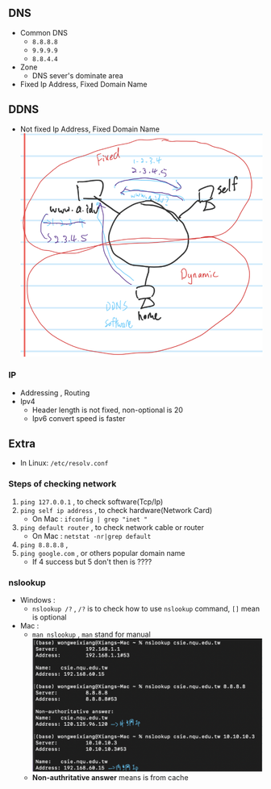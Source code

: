 ## **DNS**
- Common DNS 
    - `8.8.8.8`
    - `9.9.9.9`
    - `8.8.4.4`
- Zone 
    - DNS sever's dominate area
- Fixed Ip Address, Fixed Domain Name
## **DDNS**
- Not fixed Ip Address, Fixed Domain Name
![DDNS1](Images/Week3.DDNS1.png)
### **IP**
- Addressing , Routing
- Ipv4
    - Header length is not fixed, non-optional is 20
    - Ipv6 convert speed is faster
## **Extra**
- In Linux: `/etc/resolv.conf`
### **Steps of checking network**
1. `ping 127.0.0.1` , to check software(Tcp/Ip)
2. `ping self ip address` , to check hardware(Network Card)
    - On Mac : `ifconfig | grep "inet "`
3. `ping default router` , to check network cable or router
    - On Mac : `netstat -nr|grep default`
4. `ping 8.8.8.8` , 
5. `ping google.com` , or others popular domain name
    - If 4 success but 5 don't then is ????

### **nslookup**
- Windows :
    - `nslookup /?` , `/?` is to check how to use `nslookup` command, `[]` mean is optional
- Mac :
    - `man nslookup` , `man` stand for manual
![nslookup_csie.nqu.edu.tw](Images/Week3.nslookup.png)
    - **Non-authritative answer** means is from cache